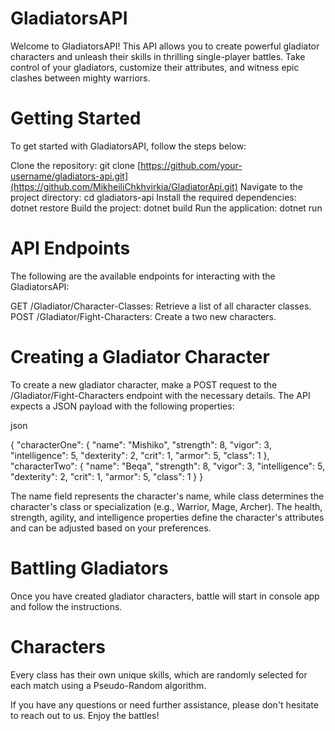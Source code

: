 # GladiatorsAPI
Welcome to GladiatorsAPI! This API allows you to create powerful gladiator characters and unleash their skills in thrilling single-player battles. Take control of your gladiators, customize their attributes, and witness epic clashes between mighty warriors.

# Getting Started
To get started with GladiatorsAPI, follow the steps below:

Clone the repository: git clone [https://github.com/your-username/gladiators-api.git](https://github.com/MikheiliChkhvirkia/GladiatorApi.git)
Navigate to the project directory: cd gladiators-api
Install the required dependencies: dotnet restore
Build the project: dotnet build
Run the application: dotnet run

# API Endpoints
The following are the available endpoints for interacting with the GladiatorsAPI:

GET /Gladiator/Character-Classes: Retrieve a list of all character classes.
POST /Gladiator/Fight-Characters: Create a two new characters.

# Creating a Gladiator Character
To create a new gladiator character, make a POST request to the /Gladiator/Fight-Characters endpoint with the necessary details. The API expects a JSON payload with the following properties:

json

{
  "characterOne": {
    "name": "Mishiko",
    "strength": 8,
    "vigor": 3,
    "intelligence": 5,
    "dexterity": 2,
    "crit": 1,
    "armor": 5,
    "class": 1
  },
  "characterTwo": {
    "name": "Beqa",
    "strength": 8,
    "vigor": 3,
    "intelligence": 5,
    "dexterity": 2,
    "crit": 1,
    "armor": 5,
    "class": 1
  }
}

The name field represents the character's name, while class determines the character's class or specialization (e.g., Warrior, Mage, Archer). The health, strength, agility, and intelligence properties define the character's attributes and can be adjusted based on your preferences.

# Battling Gladiators
Once you have created gladiator characters, battle will start in console app and follow the instructions.

# Characters
Every class has their own unique skills, which are randomly selected for each match using a Pseudo-Random algorithm.

If you have any questions or need further assistance, please don't hesitate to reach out to us. Enjoy the battles!
